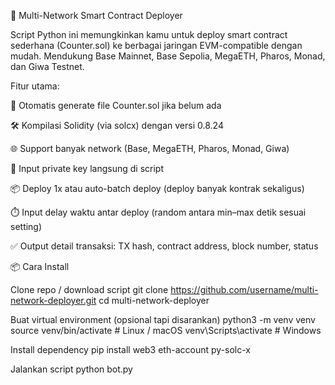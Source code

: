 🚀 Multi-Network Smart Contract Deployer

Script Python ini memungkinkan kamu untuk deploy smart contract sederhana (Counter.sol) ke berbagai jaringan EVM-compatible dengan mudah.
Mendukung Base Mainnet, Base Sepolia, MegaETH, Pharos, Monad, dan Giwa Testnet.

Fitur utama:

🔧 Otomatis generate file Counter.sol jika belum ada

🛠️ Kompilasi Solidity (via solcx) dengan versi 0.8.24

🌐 Support banyak network (Base, MegaETH, Pharos, Monad, Giwa)

🔑 Input private key langsung di script

📦 Deploy 1x atau auto-batch deploy (deploy banyak kontrak sekaligus)

⏱️ Input delay waktu antar deploy (random antara min–max detik sesuai setting)

✅ Output detail transaksi: TX hash, contract address, block number, status


📦 Cara Install

Clone repo / download script
git clone https://github.com/username/multi-network-deployer.git
cd multi-network-deployer


Buat virtual environment (opsional tapi disarankan)
python3 -m venv venv
source venv/bin/activate   # Linux / macOS
venv\Scripts\activate      # Windows


Install dependency
pip install web3 eth-account py-solc-x


Jalankan script
python bot.py
